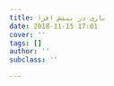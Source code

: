 ```yaml
---
title: بازی در بینش افزا
date: 2018-11-15 17:01
cover: ''
tags: []
author: ''
subclass: ''

---
```


